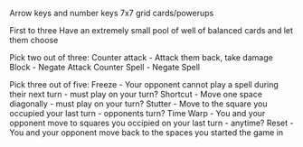 Arrow keys and number keys
7x7 grid
cards/powerups

First to three
Have an extremely small pool of well of balanced cards and let them choose

Pick two out of three:
Counter attack - Attack them back, take damage
Block - Negate Attack
Counter Spell - Negate Spell

Pick three out of five:
Freeze - Your opponent cannot play a spell during their next turn - must play on your turn?
Shortcut - Move one space diagonally - must play on your turn?
Stutter - Move to the square you occupied your last turn - opponents turn?
Time Warp - You and your opponent move to squares you occipied on your last turn - anytime?
Reset - You and your opponent move back to the spaces you started the game in